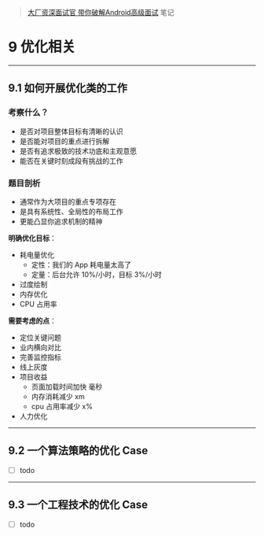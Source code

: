 >[大厂资深面试官 带你破解Android高级面试](https://coding.imooc.com/class/317.html) 笔记

# 9 优化相关

---
## 9.1 如何开展优化类的工作

### 考察什么？

- 是否对项目整体目标有清晰的认识
- 是否能对项目的重点进行拆解
- 是否有追求极致的技术功底和主观意愿
- 能否在关键时刻成段有挑战的工作

### 题目剖析

- 通常作为大项目的重点专项存在
- 是具有系统性、全局性的布局工作
- 更能凸显你追求机制的精神

**明确优化目标**：

- 耗电量优化
  - 定性：我们的 App 耗电量太高了
  - 定量：后台允许 10%/小时，目标 3%/小时
- 过度绘制
- 内存优化
- CPU 占用率

**需要考虑的点**：

- 定位关键问题
- 业内横向对比
- 完善监控指标
- 线上灰度
- 项目收益
  - 页面加载时间加快 毫秒
  - 内存消耗减少 xm
  - cpu 占用率减少 x%
- 人力优化

---
## 9.2 一个算法策略的优化 Case

- [ ] todo

---
## 9.3 一个工程技术的优化 Case

- [ ] todo
